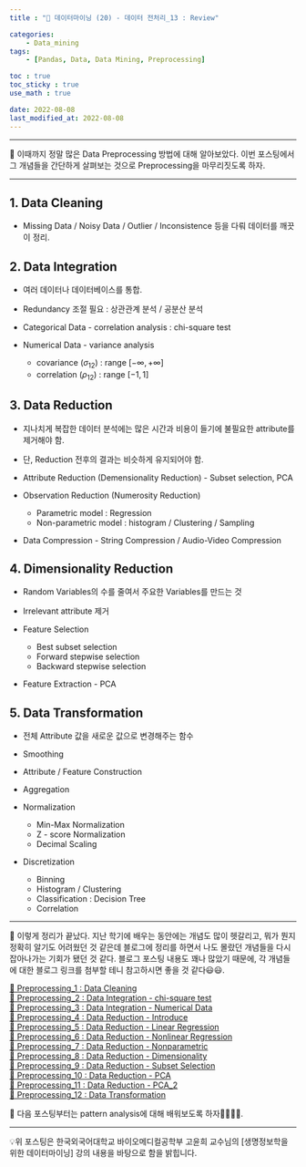 ```yaml
---
title : "🧩 데이터마이닝 (20) - 데이터 전처리_13 : Review"

categories:
    - Data_mining
tags:
    - [Pandas, Data, Data Mining, Preprocessing]

toc : true
toc_sticky : true 
use_math : true  

date: 2022-08-08
last_modified_at: 2022-08-08 
---  
```

* * *  

🧩 이때까지 정말 많은 Data Preprocessing 방법에 대해 알아보았다. 이번 포스팅에서 그 개념들을 간단하게 살펴보는 것으로 Preprocessing을 마무리짓도록 하자.  

* * *  

## 1. Data Cleaning  

- Missing Data / Noisy Data / Outlier / Inconsistence 등을 다뤄 데이터를 깨끗이 <a>정리.</a><br>  

## 2. Data Integration  

- 여러 데이터나 데이터베이스를 <a>통합.</a>  
- <a>Redundancy</a> 조절 필요 : 상관관계 분석 / 공분산 분석<br>  

- <A>Categorical Data</a> - correlation analysis : chi-square test<br>  

- <a>Numerical Data</a> - variance analysis  
    - covariance ($σ_{12}$) : range [$-∞, +∞$]  
    - correlation ($ρ_{12}$) : range [$-1,1$]<br>  

## 3. Data Reduction  

- 지나치게 복잡한 데이터 분석에는 많은 시간과 비용이 들기에 불필요한 attribute를 <a>제거</a>해야 함.  
- 단, Reduction 전후의 결과는 비슷하게 유지되어야 함.<br>  

- <a>Attribute Reduction</a> (Demensionality Reduction) - Subset selection, PCA<br>  

- <a>Observation Reduction</a> (Numerosity Reduction)<br>  
    - Parametric model : Regression  
    - Non-parametric model : histogram / Clustering / Sampling<br>  

- <a>Data Compression</a> - String Compression / Audio-Video Compression<br>  

## 4. Dimensionality Reduction  
  
- Random Variables의 수를 줄여서 주요한 Variables를 만드는 것  
- Irrelevant attribute 제거<br>  

- <a>Feature Selection</a><br>  
    - Best subset selection  
    - Forward stepwise selection  
    - Backward stepwise selection<br>  

- <a>Feature Extraction</a> - PCA<br>  

## 5. Data Transformation  

- 전체 Attribute 값을 새로운 값으로 변경해주는 함수<br>  

- <a>Smoothing</a><br>  
- <a>Attribute / Feature Construction</a><br>  
- <a>Aggregation</a><br>  
- <a>Normalization</a><br>  
    - Min-Max Normalization  
    - Z - score Normalization  
    - Decimal Scaling<br>  
- <a>Discretization</a><br>  
    - Binning  
    - Histogram / Clustering  
    - Classification : Decision Tree  
    - Correlation<br>  

* * *  

🧩 이렇게 정리가 끝났다. 지난 학기에 배우는 동안에는 개념도 많이 헷갈리고, 뭐가 뭔지 정확히 알기도 어려웠던 것 같은데 블로그에 정리를 하면서 나도 몰랐던 개념들을 다시 잡아나가는 기회가 됐던 것 같다. 블로그 포스팅 내용도 꽤나 많았기 때문에, 각 개념들에 대한 블로그 링크를 첨부할 테니 참고하시면 좋을 것 같다😃😃.<br>  

[📝 Preprocessing_1 : Data Cleaning](https://nyamin9.github.io/data_mining/Data-Mining-Preprocessing-1/)  
[📝 Preprocessing_2 : Data Integration - chi-square test](https://nyamin9.github.io/data_mining/Data-Mining-Preprocessing-2/)  
[📝 Preprocessing_3 : Data Integration - Numerical Data](https://nyamin9.github.io/data_mining/Data-Mining-Preprocessing-3/)  
[📝 Preprocessing_4 : Data Reduction - Introduce](https://nyamin9.github.io/data_mining/Data-Mining-Preprocessing-4/)  
[📝 Preprocessing_5 : Data Reduction - Linear Regression](https://nyamin9.github.io/data_mining/Data-Mining-Preprocessing-5/)  
[📝 Preprocessing_6 : Data Reduction - Nonlinear Regression](https://nyamin9.github.io/data_mining/Data-Mining-Preprocessing-6/)  
[📝 Preprocessing_7 : Data Reduction - Nonparametric](https://nyamin9.github.io/data_mining/Data-Mining-Preprocessing-7/)  
[📝 Preprocessing_8 : Data Reduction - Dimensionality](https://nyamin9.github.io/data_mining/Data-Mining-Preprocessing-8/)  
[📝 Preprocessing_9 : Data Reduction - Subset Selection](https://nyamin9.github.io/data_mining/Data-Mining-Preprocessing-9/)  
[📝 Preprocessing_10 : Data Reduction - PCA](https://nyamin9.github.io/data_mining/Data-Mining-Preprocessing-10/)  
[📝 Preprocessing_11 : Data Reduction - PCA_2](https://nyamin9.github.io/data_mining/Data-Mining-Preprocessing-11/)  
[📝 Preprocessing_12 : Data Transformation](https://nyamin9.github.io/data_mining/Data-Mining-Preprocessing-12/)  

🧩 다음 포스팅부터는 pattern analysis에 대해 배워보도록 하자🏃‍♂️🏃‍♂️.  

* * *  

<div style="text-align: left">💡위 포스팅은 한국외국어대학교 바이오메디컬공학부 고윤희 교수님의 [생명정보학을 위한 데이터마이닝] 강의 내용을 바탕으로 함을 밝힙니다.</div>
